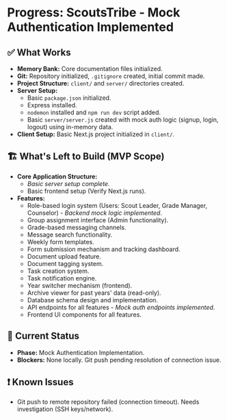 # Progress: ScoutsTribe - Mock Authentication Implemented

## ✅ What Works

- **Memory Bank:** Core documentation files initialized.
- **Git:** Repository initialized, `.gitignore` created, initial commit made.
- **Project Structure:** `client/` and `server/` directories created.
- **Server Setup:**
    - Basic `package.json` initialized.
    - Express installed.
    - `nodemon` installed and `npm run dev` script added.
    - Basic `server/server.js` created with mock auth logic (signup, login, logout) using in-memory data.
- **Client Setup:** Basic Next.js project initialized in `client/`.

## 🏗️ What's Left to Build (MVP Scope)

- **Core Application Structure:**
    - *Basic server setup complete.*
    - Basic frontend setup (Verify Next.js runs).
- **Features:**
    - Role-based login system (Users: Scout Leader, Grade Manager, Counselor) - *Backend mock logic implemented*.
    - Group assignment interface (Admin functionality).
    - Grade-based messaging channels.
    - Message search functionality.
    - Weekly form templates.
    - Form submission mechanism and tracking dashboard.
    - Document upload feature.
    - Document tagging system.
    - Task creation system.
    - Task notification engine.
    - Year switcher mechanism (frontend).
    - Archive viewer for past years' data (read-only).
    - Database schema design and implementation.
    - API endpoints for all features - *Mock auth endpoints implemented*.
    - Frontend UI components for all features.

## 🚦 Current Status

- **Phase:** Mock Authentication Implementation.
- **Blockers:** None locally. Git push pending resolution of connection issue.

## ❗ Known Issues

- Git push to remote repository failed (connection timeout). Needs investigation (SSH keys/network).